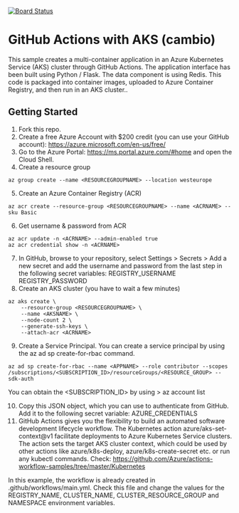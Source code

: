[![Board Status](https://dev.azure.com/igmelero/f7086b9a-4cc8-4dac-bd79-41dd21403305/44350e3a-46d4-4d3d-9b39-e0992c021a70/_apis/work/boardbadge/5f9d5cfa-c3e9-443b-ae96-f1970046dee4)](https://dev.azure.com/igmelero/f7086b9a-4cc8-4dac-bd79-41dd21403305/_boards/board/t/44350e3a-46d4-4d3d-9b39-e0992c021a70/Microsoft.RequirementCategory)
# GitHub Actions with AKS (cambio)

This sample creates a multi-container application in an Azure Kubernetes Service (AKS) cluster through GitHub Actions. The application interface has been built using Python / Flask. The data component is using Redis. This code is packaged into container images, uploaded to Azure Container Registry, and then run in an AKS cluster..

## Getting Started

1) Fork this repo.
2) Create a free Azure Account with $200 credit (you can use your GitHub account): https://azure.microsoft.com/en-us/free/
3) Go to the Azure Portal: https://ms.portal.azure.com/#home and open the Cloud Shell.
4) Create a resource group
```
az group create --name <RESOURCEGROUPNAME> --location westeurope
```
5) Create an Azure Container Registry (ACR)
```
az acr create --resource-group <RESOURCEGROUPNAME> --name <ACRNAME> --sku Basic
```
6) Get username & password from ACR
```
az acr update -n <ACRNAME> --admin-enabled true
az acr credential show -n <ACRNAME>
```
7) In GitHub, browse to your repository, select Settings > Secrets > Add a new secret and add the username and password from the last step in the following secret variables:
REGISTRY_USERNAME
REGISTRY_PASSWORD
8) Create an AKS cluster (you have to wait a few minutes)
```
az aks create \
    --resource-group <RESOURCEGROUPNAME> \
    --name <AKSNAME> \
    --node-count 2 \
    --generate-ssh-keys \
    --attach-acr <ACRNAME>
```
9) Create a Service Principal. You can create a service principal by using the az ad sp create-for-rbac command.
```
az ad sp create-for-rbac --name <APPNAME> --role contributor --scopes /subscriptions/<SUBSCRIPTION_ID>/resourceGroups/<RESOURCE_GROUP> --sdk-auth
```
You can obtain the <SUBSCRIPTION_ID> by using > az account list

10) Copy this JSON object, which you can use to authenticate from GitHub. Add it to the following secret variable:
AZURE_CREDENTIALS
11) GitHub Actions gives you the flexibility to build an automated software development lifecycle workflow. The Kubernetes action azure/aks-set-context@v1 facilitate deployments to Azure Kubernetes Service clusters. The action sets the target AKS cluster context, which could be used by other actions like azure/k8s-deploy, azure/k8s-create-secret etc. or run any kubectl commands. Check: https://github.com/Azure/actions-workflow-samples/tree/master/Kubernetes

In this example, the workflow is already created in .github/workflows/main.yml. Check this file and change the values for the REGISTRY_NAME, CLUSTER_NAME, CLUSTER_RESOURCE_GROUP and NAMESPACE environment variables. 
